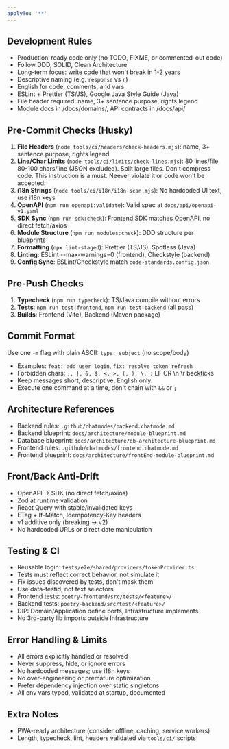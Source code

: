 ```yaml
---
applyTo: '**'
---
```


## Development Rules

- Production-ready code only (no TODO, FIXME, or commented-out code)
- Follow DDD, SOLID, Clean Architecture
- Long-term focus: write code that won't break in 1-2 years
- Descriptive naming (e.g. `response` vs `r`)
- English for code, comments, and vars
- ESLint + Prettier (TS/JS), Google Java Style Guide (Java)
- File header required: name, 3+ sentence purpose, rights legend
- Module docs in /docs/domains/, API contracts in /docs/api/

## Pre-Commit Checks (Husky)

1. **File Headers** (`node tools/ci/headers/check-headers.mjs`): name, 3+
   sentence purpose, rights legend
2. **Line/Char Limits** (`node tools/ci/limits/check-lines.mjs`): 80 lines/file,
   80-100 chars/line (JSON excluded). Split large files. Don't compress code.
   This instruction is a must. Neever violate it or code won't be accepted.
3. **i18n Strings** (`node tools/ci/i18n/i18n-scan.mjs`): No hardcoded UI text,
   use i18n keys
4. **OpenAPI** (`npm run openapi:validate`): Valid spec at
   `docs/api/openapi-v1.yaml`
5. **SDK Sync** (`npm run sdk:check`): Frontend SDK matches OpenAPI, no direct
   fetch/axios
6. **Module Structure** (`npm run modules:check`): DDD structure per blueprints
7. **Formatting** (`npx lint-staged`): Prettier (TS/JS), Spotless (Java)
8. **Linting**: ESLint --max-warnings=0 (frontend), Checkstyle (backend)
9. **Config Sync**: ESLint/Checkstyle match `code-standards.config.json`

## Pre-Push Checks

1. **Typecheck** (`npm run typecheck`): TS/Java compile without errors
2. **Tests**: `npm run test:frontend`, `npm run test:backend` (all pass)
3. **Builds**: Frontend (Vite), Backend (Maven package)

## Commit Format

Use one `-m` flag with plain ASCII: `type: subject` (no scope/body)

- Examples: `feat: add user login`, `fix: resolve token refresh`
- Forbidden chars: `;, |, &, $, <, >, (, ), \, :` LF CR \n \r backticks
- Keep messages short, descriptive, English only.
- Execute one command at a time, don't chain with `&&` or `;`

## Architecture References

- Backend rules: `.github/chatmodes/backend.chatmode.md`
- Backend blueprint: `docs/architecture/module-blueprint.md`
- Database blueprint: `docs/architecture/db-architecture-blueprint.md`
- Frontend rules: `.github/chatmodes/frontend.chatmode.md`
- Frontend blueprint: `docs/architecture/frontEnd-module-blueprint.md`

## Front/Back Anti-Drift

- OpenAPI → SDK (no direct fetch/axios)
- Zod at runtime validation
- React Query with stable/invalidated keys
- ETag + If-Match, Idempotency-Key headers
- v1 additive only (breaking → v2)
- No hardcoded URLs or direct date manipulation

## Testing & CI

- Reusable login: `tests/e2e/shared/providers/tokenProvider.ts`
- Tests must reflect correct behavior, not simulate it
- Fix issues discovered by tests, don't mask them
- Use data-testid, not text selectors
- Frontend tests: `poetry-frontend/src/tests/<feature>/`
- Backend tests: `poetry-backend/src/test/<feature>/`
- DIP: Domain/Application define ports, Infrastructure implements
- No 3rd-party lib imports outside Infrastructure

## Error Handling & Limits

- All errors explicitly handled or resolved
- Never suppress, hide, or ignore errors
- No hardcoded messages; use i18n keys
- No over-engineering or premature optimization
- Prefer dependency injection over static singletons
- All env vars typed, validated at startup, documented

## Extra Notes

- PWA-ready architecture (consider offline, caching, service workers)
- Length, typecheck, lint, headers validated via `tools/ci/` scripts
